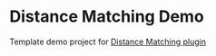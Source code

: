 # Distance Matching Demo

Template demo project for [Distance Matching plugin](https://github.com/romanus-severus/DistanceMatching)
